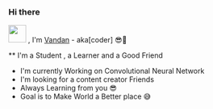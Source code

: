 ### Hi there 
<img src="https://raw.githubusercontent.com/TheDudeThatCode/TheDudeThatCode/master/Assets/Hi.gif" width=35 height=35> , I'm [Vandan](https://github.com/VandanVirani) - aka[coder]  😎🤘

** I'm a Student , a Learner and a Good Friend 
- I'm currently Working on Convolutional Neural Network 
- I'm looking for a content creator Friends
- Always Learning from you 😎
- Goal is to Make World a Better place 😅


